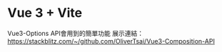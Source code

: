 # Vue 3 + Vite

Vue3-Options API會用到的簡單功能 展示連結：https://stackblitz.com/~/github.com/OliverTsai/Vue3-Composition-API
